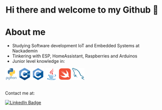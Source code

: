 <h1 align="center">
Hi there and welcome to my Github 👋
</h1>

# About me

* Studying Software development IoT and Embedded Systems at Nackademin
* Tinkering with ESP, HomeAssistant, Raspberries and Arduinos
* Junior level knowledge in:

<dl>
<img src="https://github.com/devicons/devicon/blob/master/icons/python/python-original-wordmark.svg" title="Python" alt="Python" width="40" height="40"/>
<img src="https://github.com/devicons/devicon/blob/master/icons/cplusplus/cplusplus-original.svg" title="CPP" alt="CPP" width="40" height="40"/>
<img src="https://github.com/devicons/devicon/blob/master/icons/c/c-original.svg" title="C" alt="C" width="40" height="40"/>
<img src="https://github.com/devicons/devicon/blob/master/icons/java/java-original.svg" title="Java" alt="Java" width="40" height="40"/>
<img src="https://github.com/devicons/devicon/blob/master/icons/swift/swift-original.svg" title="Swift" alt="Swift" width="40" height="40"/>
<img src="https://github.com/devicons/devicon/blob/master/icons/mysql/mysql-original.svg" title="Mysql" alt="Mysql" width="40" height="40"/>
  
</dl>


<p>
  <br>
  Contact me at:
</p>
<div>
  <a href="https://www.linkedin.com/in/bj%C3%B6rn-larsson-b2b29a89/">
  <img src="https://img.shields.io/badge/LinkedIn-blue?style=for-the-badge&logo=linkedin&logoColor=white" alt="LinkedIn Badge"/>
</div>

<p>
  <br>
  <br>
</p>


<!--
**wamurti/wamurti** is a ✨ _special_ ✨ repository because its `README.md` (this file) appears on your GitHub profile.

Here are some ideas to get you started:

- 🔭 I’m currently working on ...
- 🌱 I’m currently learning ...
- 👯 I’m looking to collaborate on ...
- 🤔 I’m looking for help with ...
- 💬 Ask me about ...
- 📫 How to reach me: ...
- 😄 Pronouns: ...
- ⚡ Fun fact: ...
-->
